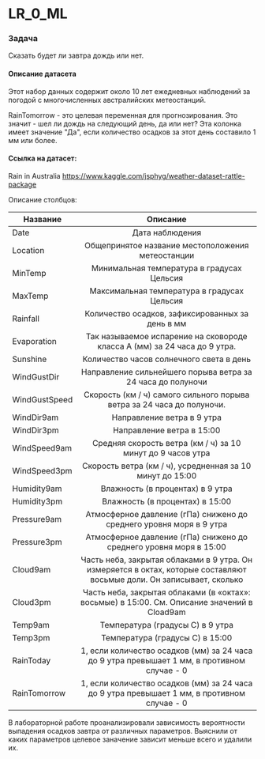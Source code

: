 # LR_0_ML
### Задача 
Сказать будет ли завтра дождь или нет.   
#### Описание датасета
Этот набор данных содержит около 10 лет ежедневных наблюдений за погодой с многочисленных австралийских метеостанций.

RainTomorrow - это целевая переменная для прогнозирования. Это значит - шел ли дождь на следующий день, да или нет?
Эта колонка имеет значение "Да", если количество осадков за этот день составило 1 мм или более.
#### Ссылка на датасет:    
Rain in Australia https://www.kaggle.com/jsphyg/weather-dataset-rattle-package

Описание столбцов:

| Название      | Описание      | 
| ------------- |:-------------:| 
| Date	        | Дата наблюдения |
| Location      | Общепринятое название местоположения метеостанции | 
| MinTemp	    | Минимальная температура в градусах Цельсия | 
| MaxTemp       | Максимальная температура в градусах Цельсия |
| Rainfall	    | Количество осадков, зафиксированных за день в мм |
| Evaporation	| Так называемое испарение на сковороде класса А (мм) за 24 часа до 9 утра. |
| Sunshine	    | Количество часов солнечного света в день |
| WindGustDir	| Направление сильнейшего порыва ветра за 24 часа до полуночи |
| WindGustSpeed	| Скорость (км / ч) самого сильного порыва ветра за 24 часа до полуночи. |
| WindDir9am	| Направление ветра в 9 утра |
| WindDir3pm    | Направление ветра в 15:00 |
| WindSpeed9am  | Средняя скорость ветра (км / ч) за 10 минут до 9 часов утра |
| WindSpeed3pm  | Скорость ветра (км / ч), усредненная за 10 минут до 15:00 |
| Humidity9am	| Влажность (в процентах) в 9 утра  |
| Humidity3pm	| Влажность (в процентах) в 15:00 |
| Pressure9am	| Атмосферное давление (гПа) снижено до среднего уровня моря в 9 утра |
| Pressure3pm	| Атмосферное давление (гПа) снижено до среднего уровня моря в 15:00 |
| Cloud9am	    | Часть неба, закрытая облаками в 9 утра. Он измеряется в октах, которые составляют восьмые доли. Он записывает, сколько |
| Cloud3pm	    | Часть неба, закрытая облаками (в «октах»: восьмые) в 15:00. См. Описание значений в Cload9am |
| Temp9am	    | Температура (градусы С) в 9 утра |
| Temp3pm	    | Температура (градусы C) в 15:00 |
| RainToday	    | 1, если количество осадков (мм) за 24 часа до 9 утра превышает 1 мм, в противном случае - 0 |
| RainTomorrow  | 1, если количество осадков (мм) за 24 часа до 9 утра превышает 1 мм, в противном случае - 0  |

В лабораторной работе проанализировали зависимость вероятности выпадения осадков завтра от различных параметров. Выяснили от каких параметров целевое заначение зависит меньше всего и удалили их. 
